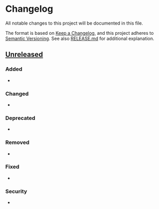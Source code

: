 # Changelog

All notable changes to this project will be documented in this file.

The format is based on [Keep a Changelog](https://keepachangelog.com/en/1.0.0/), and this project adheres to [Semantic Versioning](https://semver.org/spec/v2.0.0.html). See also [RELEASE.md](RELEASE.md) for additional explanation.

## [Unreleased]

### Added

- 

### Changed

- 

### Deprecated

- 

### Removed

- 

### Fixed

- 

### Security

-


[unreleased]: https://gitlab.tu-dortmund.de/patrec/annotation-tool/-/compare/v0.2.1...dev
